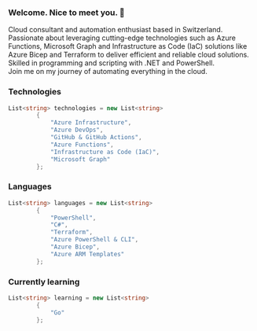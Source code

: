 ### Welcome. Nice to meet you. 👋
Cloud consultant and automation enthusiast based in Switzerland.  
Passionate about leveraging cutting-edge technologies such as Azure Functions, Microsoft Graph and Infrastructure as Code (IaC) solutions like Azure Bicep and Terraform to deliver efficient and reliable cloud solutions. Skilled in programming and scripting with .NET and PowerShell.  
Join me on my journey of automating everything in the cloud.

### Technologies
```csharp
List<string> technologies = new List<string>
        {
            "Azure Infrastructure",
            "Azure DevOps",
            "GitHub & GitHub Actions",
            "Azure Functions",
            "Infrastructure as Code (IaC)",
            "Microsoft Graph"
        };
```

### Languages
```csharp
List<string> languages = new List<string>
        {
            "PowerShell",
            "C#",
            "Terraform",
            "Azure PowerShell & CLI",
            "Azure Bicep",
            "Azure ARM Templates"
        };
```

### Currently learning
```csharp
List<string> learning = new List<string>
        {
            "Go"
        };
```

<!--
**lrottach/lrottach** is a ✨ _special_ ✨ repository because its `README.md` (this file) appears on your GitHub profile.

Here are some ideas to get you started:

- 🔭 I’m currently working on ...
- 🌱 I’m currently learning ...
- 👯 I’m looking to collaborate on ...
- 🤔 I’m looking for help with ...
- 💬 Ask me about ...
- 📫 How to reach me: ...
- 😄 Pronouns: ...
- ⚡ Fun fact: ...
-->
